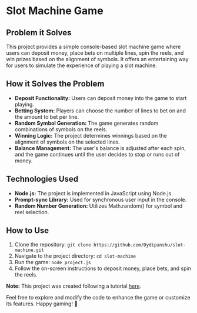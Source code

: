 # Slot Machine Game

## Problem it Solves
This project provides a simple console-based slot machine game where users can deposit money, place bets on multiple lines, spin the reels, and win prizes based on the alignment of symbols. It offers an entertaining way for users to simulate the experience of playing a slot machine.

## How it Solves the Problem
- **Deposit Functionality:** Users can deposit money into the game to start playing.
- **Betting System:** Players can choose the number of lines to bet on and the amount to bet per line.
- **Random Symbol Generation:** The game generates random combinations of symbols on the reels.
- **Winning Logic:** The project determines winnings based on the alignment of symbols on the selected lines.
- **Balance Management:** The user's balance is adjusted after each spin, and the game continues until the user decides to stop or runs out of money.

## Technologies Used
- **Node.js:** The project is implemented in JavaScript using Node.js.
- **Prompt-sync Library:** Used for synchronous user input in the console.
- **Random Number Generation:** Utilizes Math.random() for symbol and reel selection.

## How to Use
1. Clone the repository: `git clone https://github.com/Dydipanshu/slot-machine.git`
2. Navigate to the project directory: `cd slot-machine`
3. Run the game: `node project.js`
4. Follow the on-screen instructions to deposit money, place bets, and spin the reels.

**Note:** This project was created following a tutorial [here](https://www.youtube.com/watch?v=E3XxeE7NF30).

Feel free to explore and modify the code to enhance the game or customize its features. Happy gaming! 🎰

